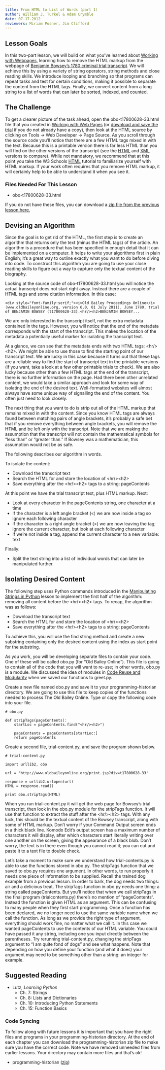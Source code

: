 ```yaml
---
title: From HTML to List of Words (part 1)
author: William J. Turkel & Adam Crymble
date: 07-17-2012
reviewers: Miriam Posner, Jim Clifford
---
```


Lesson Goals
------------

In this two-part lesson, we will build on what you’ve learned about
[Working with Webpages][], learning how to remove the HTML markup from
the webpage of [Benjamin Bowsey’s 1780 criminal trial transcript][]. We
will achieve this by using a variety of string operators, string methods
and close reading skills. We introduce looping and branching so that
programs can repeat tasks and test for certain conditions, making it
possible to separate the content from the HTML tags. Finally, we convert
content from a long string to a list of words that can later be sorted,
indexed, and counted.

The Challenge
-------------

To get a clearer picture of the task ahead, open the
obo-t17800628-33.html file that you created in [Working with Web
Pages][Working with Webpages] (or [download and save the trial][Benjamin
Bowsey’s 1780 criminal trial transcript] if you do not already have a
copy), then look at the HTML source by clicking on Tools -\> Web
Developer -\> Page Source. As you scroll through the source code you’ll
notice that there are a few HTML tags mixed in with the text. Because
this is a printable version there is far less HTML than you will find on
the other versions of the transcript (see the [HTML][] and [XML][]
versions to compare). While not mandatory, we recommend that at this
point you take the W3 Schools [HTML][1] tutorial to familiarize yourself
with HTML markup. If your work often requires that you remove HTML
markup, it will certainly help to be able to understand it when you see
it.

### Files Needed For This Lesson

-   obo-t17800628-33.html

If you do not have these files, you can download a [zip file from the
previous lesson here.][]

Devising an Algorithm
---------------------

Since the goal is to get rid of the HTML, the first step is to create an
algorithm that returns only the text (minus the HTML tags) of the
article. An algorithm is a procedure that has been specified in enough
detail that it can be implemented on a computer. It helps to write your
algorithms first in plain English; it’s a great way to outline exactly
what you want to do before diving into code. To construct this algorithm
you are going to use your close reading skills to figure out a way to
capture only the textual content of the biography.

Looking at the source code of obo-t17800628-33.html you will notice the
actual transcript does not start right away. Instead there are a couple
of HTML tags and some citation information. In this case:

``` {.xml}
<div style="font-family:serif;"><i>Old Bailey Proceedings Online</i>
(www.oldbaileyonline.org, version 6.0, 01 July 2011), June 1780, trial of BENJAMIN BOWSEY (t17800628-33).<hr/><h2>BENJAMIN BOWSEY...
```

We are only interested in the transcript itself, not the extra metadata
contained in the tags. However, you will notice that the end of the
metadata corresponds with the start of the transcript. This makes the
location of the metadata a potentially useful marker for isolating the
transcript text.

At a glance, we can see that the metadata ends with two HTML tags:
\<hr/\>\<h2\>. We might be able to use those to find the starting point
of our transcript text. We are lucky in this case because it turns out
that these tags are a reliable way to find the start of transcript text
in the printable versions (if you want, take a look at a few other
printable trials to check). We are also lucky because other than a few
HTML tags at the end of the transcript, there is no further information
on the page. Had there been other unrelated content, we would take a
similar approach and look for some way of isolating the end of the
desired text. Well-formatted websites will almost always have some
unique way of signalling the end of the content. You often just need to
look closely.

The next thing that you want to do is strip out all of the HTML markup
that remains mixed in with the content. Since you know HTML tags are
always found between matching pairs of angle brackets, it’s probably a
safe bet that if you remove everything between angle brackets, you will
remove the HTML and be left only with the transcript. Note that we are
making the assumption that the transcript will not contain the
mathematical symbols for “less than” or “greater than.” If Bowsey was a
mathematician, this assumption would not be as safe.

The following describes our algorithm in words.

To isolate the content:

-   Download the transcript text
-   Search the HTML for and store the location of \<hr/\>\<h2\>
-   Save everything after the \<hr/\>\<h2\> tags to a string:
    pageContents

At this point we have the trial transcript text, plus HTML markup. Next:

-   Look at every character in the pageContents string, one character at
    a time
-   If the character is a left angle bracket (\<) we are now inside a
    tag so ignore each following character
-   If the character is a right angle bracket (\>) we are now leaving
    the tag; ignore the current character, but look at each following
    character
-   If we’re not inside a tag, append the current character to a new
    variable: text

Finally:

-   Split the text string into a list of individual words that can later
    be manipulated further.

Isolating Desired Content
-------------------------

The following step uses Python commands introduced in the [Manipulating
Strings in Python][] lesson to implement the first half of the
algorithm: removing all content before the \<hr/\>\<h2\> tags. To recap,
the algorithm was as follows:

-   Download the transcript text
-   Search the HTML for and store the location of \<hr/\>\<h2\>
-   Save everything after the \<hr/\>\<h2\> tags to a string:
    pageContents

To achieve this, you will use the find string method and create a new
substring containing only the desired content using the index as start
point for the substring.

As you work, you will be developing separate files to contain your code.
One of these will be called obo.py (for “Old Bailey Online”). This file
is going to contain all of the code that you will want to re-use; in
other words, obo.py is a module. We discussed the idea of modules in
[Code Reuse and Modularity][] when we saved our functions to greet.py.

Create a new file named obo.py and save it to your programming-historian
directory. We are going to use this file to keep copies of the functions
needed to process The Old Bailey Online. Type or copy the following code
into your file.

``` {.python}
# obo.py

def stripTags(pageContents):
    startLoc = pageContents.find("<hr/><h2>")

    pageContents = pageContents[startLoc:]
    return pageContents
```

Create a second file, trial-content.py, and save the program shown
below.

``` {.python}
# trial-content.py

import urllib2, obo

url = 'http://www.oldbaileyonline.org/print.jsp?div=t17800628-33'

response = urllib2.urlopen(url)
HTML = response.read()

print obo.stripTags(HTML)
```

When you run trial-content.py it will get the web page for Bowsey’s
trial transcript, then look in the obo.py module for the stripTags
function. It will use that function to extract the stuff after the
\<hr/\>\<h2\> tags. With any luck, this should be the textual content of
the Bowsey transcript, along with some of HTML markup. Don’t worry if
your Command Output screen ends in a thick black line. Komodo Edit’s
output screen has a maximum number of characters it will display, after
which characters start literally writing over one another on the screen,
giving the appearance of a black blob. Don’t worry, the text is in there
even though you cannot read it; you can cut and paste it to a text file
to double check.

Let’s take a moment to make sure we understand how trial-contents.py is
able to use the functions stored in obo.py. The stripTags function that
we saved to obo.py requires one argument. In other words, to run
properly it needs one piece of information to be supplied. Recall the
trained dog example from a previous lesson. In order to bark, the dog
needs two things: air and a delicious treat. The stripTags function in
obo.py needs one thing: a string called pageContents. But you’ll notice
that when we call stripTags in the final program (trialcontents.py)
there’s no mention of “pageContents“. Instead the function is given HTML
as an argument. This can be confusing to many people when they first
start programming. Once a function has been declared, we no longer need
to use the same variable name when we call the function. As long as we
provide the right type of argument, everything should work fine, no
matter what we call it. In this case we wanted pageContents to use the
contents of our HTML variable. You could have passed it any string,
including one you input directly between the parentheses. Try rerunning
trial-content.py, changing the stripTags argument to “I am quite fond of
dogs” and see what happens. Note that depending on how you define your
function (and what it does) your argument may need to be something other
than a string: an integer for example.

Suggested Reading
-----------------

-   Lutz, *Learning Python*
    -   Ch. 7: Strings
    -   Ch. 8: Lists and Dictionaries
    -   Ch. 10: Introducing Python Statements
    -   Ch. 15: Function Basics

### Code Syncing

To follow along with future lessons it is important that you have the
right files and programs in your programming-historian directory. At the
end of each chapter you can download the programming-historian zip file
to make sure you have the correct code. Note we have removed unneeded
files from earlier lessons. Your directory may contain more files and
that’s ok!

-   programming-historian ([zip][])

  [Working with Webpages]: /lessons/working-with-web-pages
  [Benjamin Bowsey’s 1780 criminal trial transcript]: http://www.oldbaileyonline.org/print.jsp?div=t17800628-33
  [HTML]: http://www.oldbaileyonline.org/browse.jsp?id=t17800628-33-defend448&div=t17800628-33
  [XML]: http://www.oldbaileyonline.org/browse.jsp?foo=bar&path=sessionsPapers/17800628.xml&div=t17800628-33&xml=yes
  [1]: http://www.w3schools.com/html/
  [zip file from the previous lesson here.]: /lessons/manipulating-strings-in-python#codesync
  [Manipulating Strings in Python]: /lessons/manipulating-strings-in-python
  [Code Reuse and Modularity]: /lessons/code-reuse-and-modularity
  [zip]: http://programminghistorian.org/wp-content/uploads/2012/05/programming-historian2.zip
